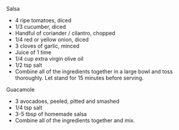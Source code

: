 Salsa
- 4 ripe tomatoes, diced
- 1/3 cucumber, diced 
- Handful of coriander / cilantro, chopped 
- 1/4 red or yellow onion, diced 
- 3 cloves of garlic, minced
- Juice of 1 time
- 1/4 cup extra virgin olive oil 
- 1/2 tsp salt
- Combine all of the ingredients together in a large bowl and toss thoroughly. Let stand for 15 minutes before serving.

Guacamole 
- 3 avocadoes, peeled, pitted and smashed
- 1/4 tsp salt 
- 3-5 tbsp of homemade salsa 
- Combine all of the ingredients together and mix. 
